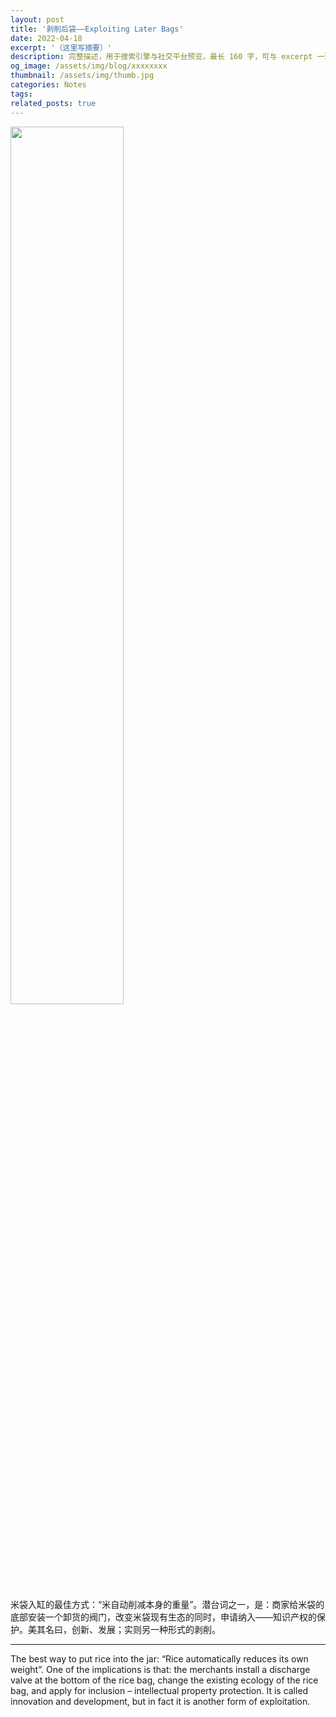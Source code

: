 ```yaml
---
layout: post
title: '剥削后袋——Exploiting Later Bags'
date: 2022-04-18
excerpt: '（这里写摘要）'
description: 完整描述，用于搜索引擎与社交平台预览，最长 160 字，可与 excerpt 一致
og_image: /assets/img/blog/xxxxxxxx
thumbnail: /assets/img/thumb.jpg
categories: Notes
tags: 
related_posts: true
---
```


<img src="{{ '/assets/img/blog/xxxxxxxx' | relative_url }}" style="width:60%;">

米袋入缸的最佳方式：“米自动削减本身的重量”。潜台词之一，是：商家给米袋的底部安装一个卸货的阀门，改变米袋现有生态的同时，申请纳入——知识产权的保护。美其名曰，创新、发展；实则另一种形式的剥削。

---

The best way to put rice into the jar: “Rice automatically reduces its own weight”. One of the implications is that: the merchants install a discharge valve at the bottom of the rice bag, change the existing ecology of the rice bag, and apply for inclusion – intellectual property protection. It is called innovation and development, but in fact it is another form of exploitation.